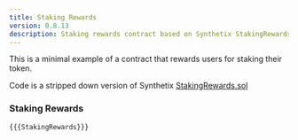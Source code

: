 ```yaml
---
title: Staking Rewards
version: 0.8.13
description: Staking rewards contract based on Synthetix StakingRewards.sol
---
```


This is a minimal example of a contract that rewards users for staking their token.

Code is a stripped down version of Synthetix <a href="https://github.com/Synthetixio/synthetix/blob/develop/contracts/StakingRewards.sol" target="__blank">StakingRewards.sol</a>

### Staking Rewards

```solidity
{{{StakingRewards}}}
```
